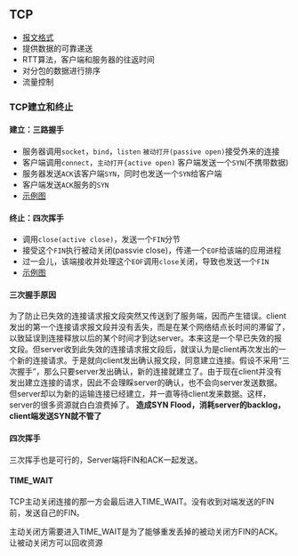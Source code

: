 ## TCP
- [报文格式](https://github.com/xiazhibin/blog/blob/master/pic/TCP%E6%8A%A5%E6%96%87%E6%A0%BC%E5%BC%8F.jpg)
- 提供数据的可靠递送
- RTT算法，客户端和服务器的往返时间
- 对分包的数据进行排序
- 流量控制

### TCP建立和终止

#### 建立：三路握手
- 服务器调用`socket`，`bind`，`listen` `被动打开(passive open)`接受外来的连接
- 客户端调用`connect`，`主动打开{active open)` 客户端发送一个`SYN`(不携带数据)
- 服务器发送`ACK`该客户端`SYN`，同时也发送一个`SYN`给客户端
- 客户端发送`ACK`服务的`SYN`
- [示例图](https://github.com/xiazhibin/blog/blob/master/pic/three_way_handshake.jpg)


#### 终止：四次挥手
- 调用`close(active close)`，发送一个`FIN`分节
- 接受这个`FIN`执行被动关闭(passvie close)，传递一个`EOF`给该端的应用进程
- 过一会儿，该端接收并处理这个`EOF`调用`close`关闭，导致也发送一个`FIN`
- [示例图](https://github.com/xiazhibin/blog/blob/master/pic/close_tcp.jpg)

#### 三次握手原因
为了防止已失效的连接请求报文段突然又传送到了服务端，因而产生错误。client发出的第一个连接请求报文段并没有丢失，而是在某个网络结点长时间的滞留了，以致延误到连接释放以后的某个时间才到达server。本来这是一个早已失效的报文段。但server收到此失效的连接请求报文段后，就误认为是client再次发出的一个新的连接请求。于是就向client发出确认报文段，同意建立连接。假设不采用“三次握手”，那么只要server发出确认，新的连接就建立了。由于现在client并没有发出建立连接的请求，因此不会理睬server的确认，也不会向server发送数据。但server却以为新的运输连接已经建立，并一直等待client发来数据。这样，server的很多资源就白白浪费掉了。
**造成SYN Flood，消耗server的backlog，client端发送SYN就不管了**

#### 四次挥手
三次挥手也是可行的，Server端将FIN和ACK一起发送。

#### TIME_WAIT
TCP主动关闭连接的那一方会最后进入TIME_WAIT。没有收到对端发送的FIN前，发送自己的FIN。

主动关闭方需要进入TIME_WAIT是为了能够重发丢掉的被动关闭方FIN的ACK。让被动关闭方可以回收资源
